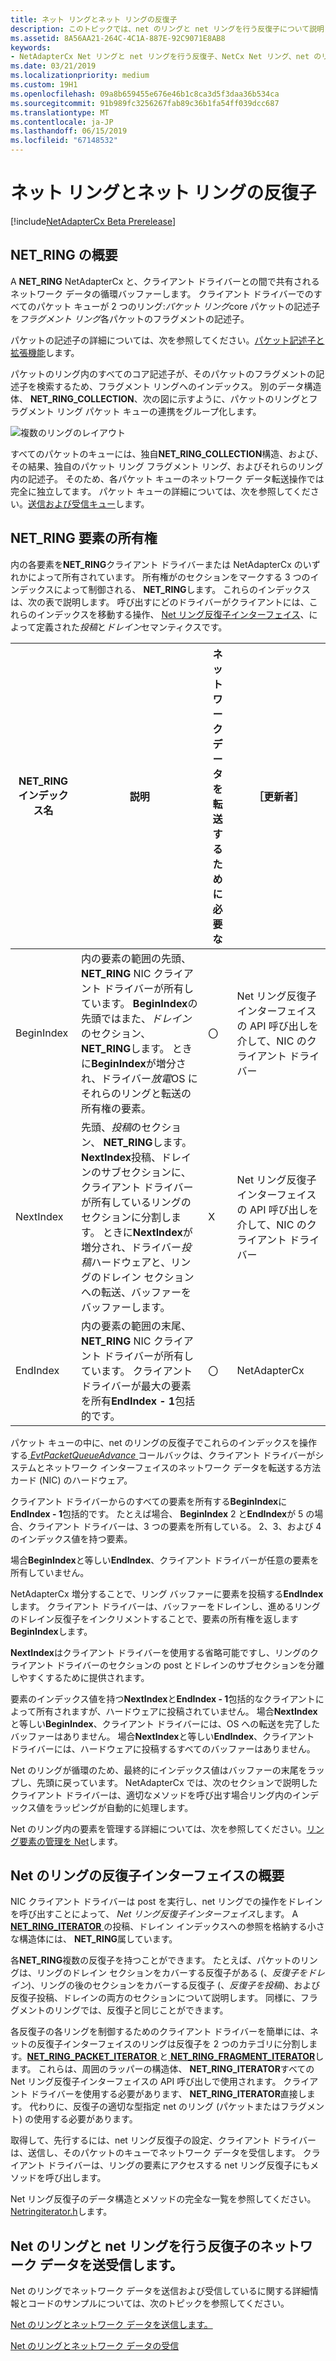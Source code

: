 ```yaml
---
title: ネット リングとネット リングの反復子
description: このトピックでは、net のリングと net リングを行う反復子について説明します。
ms.assetid: 8A56AA21-264C-4C1A-887E-92C9071E8AB8
keywords:
- NetAdapterCx Net リングと net リングを行う反復子、NetCx Net リング、net のリングの反復子 NetAdapterCx PCI デバイス net リング、NetAdapterCx 非同期 I/O
ms.date: 03/21/2019
ms.localizationpriority: medium
ms.custom: 19H1
ms.openlocfilehash: 09a8b659455e676e46b1c8ca3d5f3daa36b534ca
ms.sourcegitcommit: 91b989fc3256267fab89c36b1fa54ff039dcc687
ms.translationtype: MT
ms.contentlocale: ja-JP
ms.lasthandoff: 06/15/2019
ms.locfileid: "67148532"
---
```

# <a name="net-rings-and-net-ring-iterators"></a>ネット リングとネット リングの反復子

[!include[NetAdapterCx Beta Prerelease](../netcx-beta-prerelease.md)]

## <a name="netring-overview"></a>NET_RING の概要

A **NET_RING** NetAdapterCx と、クライアント ドライバーとの間で共有されるネットワーク データの循環バッファーします。 クライアント ドライバーでのすべてのパケット キューが 2 つのリング:*パケット リング*core パケットの記述子を*フラグメント リング*各パケットのフラグメントの記述子。

パケットの記述子の詳細については、次を参照してください。[パケット記述子と拡張機能](packet-descriptors-and-extensions.md)します。

パケットのリング内のすべてのコア記述子が、そのパケットのフラグメントの記述子を検索するため、フラグメント リングへのインデックス。 別のデータ構造体、 **NET_RING_COLLECTION**、次の図に示すように、パケットのリングとフラグメント リング パケット キューの連携をグループ化します。

![複数のリングのレイアウト](images/multi-ring.png) 

すべてのパケットのキューには、独自**NET_RING_COLLECTION**構造、および、その結果、独自のパケット リング フラグメント リング、およびそれらのリング内の記述子。 そのため、各パケット キューのネットワーク データ転送操作では完全に独立してます。 パケット キューの詳細については、次を参照してください。[送信および受信キュー](transmit-and-receive-queues.md)します。

## <a name="netring-element-ownership"></a>NET_RING 要素の所有権

内の各要素を**NET_RING**クライアント ドライバーまたは NetAdapterCx のいずれかによって所有されています。 所有権がのセクションをマークする 3 つのインデックスによって制御される、 **NET_RING**します。 これらのインデックスは、次の表で説明します。 呼び出すにどのドライバーがクライアントには、これらのインデックスを移動する操作、 [Net リング反復子インターフェイス](#net-ring-iterator-interface-overview)、によって定義された*投稿*と*ドレイン*セマンティクスです。 

| **NET_RING**インデックス名 | 説明 | ネットワーク データを転送するために必要な | ［更新者］ |
| --- | --- | --- | --- |
| BeginIndex | 内の要素の範囲の先頭、 **NET_RING** NIC クライアント ドライバーが所有しています。 **BeginIndex**の先頭ではまた、*ドレイン*のセクション、 **NET_RING**します。 ときに**BeginIndex**が増分され、ドライバー*放電*OS にそれらのリングと転送の所有権の要素。 | 〇 | Net リング反復子インターフェイスの API 呼び出しを介して、NIC のクライアント ドライバー |
| NextIndex | 先頭、*投稿*のセクション、 **NET_RING**します。 **NextIndex**投稿、ドレインのサブセクションに、クライアント ドライバーが所有しているリングのセクションに分割します。 ときに**NextIndex**が増分され、ドライバー*投稿*ハードウェアと、リングのドレイン セクションへの転送、バッファーをバッファーします。 | X | Net リング反復子インターフェイスの API 呼び出しを介して、NIC のクライアント ドライバー |
| EndIndex | 内の要素の範囲の末尾、 **NET_RING** NIC クライアント ドライバーが所有しています。 クライアント ドライバーが最大の要素を所有**EndIndex - 1**包括的です。 | 〇 | NetAdapterCx |

パケット キューの中に、net のリングの反復子でこれらのインデックスを操作する[ *EvtPacketQueueAdvance* ](https://docs.microsoft.com/windows-hardware/drivers/ddi/content/netpacketqueue/nc-netpacketqueue-evt_packet_queue_advance)コールバックは、クライアント ドライバーがシステムとネットワーク インターフェイスのネットワーク データを転送する方法カード (NIC) のハードウェア。

クライアント ドライバーからのすべての要素を所有する**BeginIndex**に**EndIndex - 1**包括的です。 たとえば場合、 **BeginIndex** 2 と**EndIndex**が 5 の場合、クライアント ドライバーは、3 つの要素を所有している。 2、3、および 4 のインデックス値を持つ要素。

場合**BeginIndex**と等しい**EndIndex**、クライアント ドライバーが任意の要素を所有していません。

NetAdapterCx 増分することで、リング バッファーに要素を投稿する**EndIndex**します。 クライアント ドライバーは、バッファーをドレインし、進めるリングのドレイン反復子をインクリメントすることで、要素の所有権を返します**BeginIndex**します。

**NextIndex**はクライアント ドライバーを使用する省略可能ですし、リングのクライアント ドライバーのセクションの post とドレインのサブセクションを分離しやすくするために提供されます。

要素のインデックス値を持つ**NextIndex**と**EndIndex - 1**包括的なクライアントによって所有されますが、ハードウェアに投稿されていません。 場合**NextIndex**と等しい**BeginIndex**、クライアント ドライバーには、OS への転送を完了したバッファーはありません。 場合**NextIndex**と等しい**EndIndex**、クライアント ドライバーには、ハードウェアに投稿するすべてのバッファーはありません。

Net のリングが循環のため、最終的にインデックス値はバッファーの末尾をラップし、先頭に戻っています。 NetAdapterCx では、次のセクションで説明したクライアント ドライバーは、適切なメソッドを呼び出す場合リング内のインデックス値をラッピングが自動的に処理します。

Net のリング内の要素を管理する詳細については、次を参照してください。[リング要素の管理を Net](net-ring-element-management.md)します。

## <a name="net-ring-iterator-interface-overview"></a>Net のリングの反復子インターフェイスの概要

NIC クライアント ドライバーは post を実行し、net リングでの操作をドレインを呼び出すことによって、 *Net リング反復子インターフェイス*します。 A [ **NET_RING_ITERATOR** ](https://docs.microsoft.com/windows-hardware/drivers/ddi/content/netringiterator/ns-netringiterator-_net-ring-iterator)の投稿、ドレイン インデックスへの参照を格納する小さな構造体には、 **NET_RING**属しています。 

各**NET_RING**複数の反復子を持つことができます。 たとえば、パケットのリングは、リングのドレイン セクションをカバーする反復子がある (、*反復子をドレイン*)、リングの後のセクションをカバーする反復子 (、*反復子を投稿*)、および反復子投稿、ドレインの両方のセクションについて説明します。 同様に、フラグメントのリングでは、反復子と同じことができます。

各反復子の各リングを制御するためのクライアント ドライバーを簡単には、ネットの反復子インターフェイスのリングは反復子を 2 つのカテゴリに分割します。[**NET_RING_PACKET_ITERATOR** ](https://docs.microsoft.com/windows-hardware/drivers/ddi/content/netringiterator/ns-netringiterator-_net-ring-packet-iterator)と[ **NET_RING_FRAGMENT_ITERATOR**](https://docs.microsoft.com/windows-hardware/drivers/ddi/content/netringiterator/ns-netringiterator-_net-ring-fragment-iterator)します。 これらは、周囲のラッパーの構造体、 **NET_RING_ITERATOR**すべての Net リング反復子インターフェイスの API 呼び出しで使用されます。 クライアント ドライバーを使用する必要があります、 **NET_RING_ITERATOR**直接します。 代わりに、反復子の適切な型指定 net のリング (パケットまたはフラグメント) の使用する必要があります。

取得して、先行するには、net リング反復子の設定、クライアント ドライバーは、送信し、そのパケットのキューでネットワーク データを受信します。 クライアント ドライバーは、リングの要素にアクセスする net リング反復子にもメソッドを呼び出します。

Net リング反復子のデータ構造とメソッドの完全な一覧を参照してください。 [Netringiterator.h](https://docs.microsoft.com/windows-hardware/drivers/ddi/content/netringiterator/)します。

## <a name="sending-and-receiving-network-data-with-net-rings-and-net-ring-iterators"></a>Net のリングと net リングを行う反復子のネットワーク データを送受信します。

Net のリングでネットワーク データを送信および受信しているに関する詳細情報とコードのサンプルについては、次のトピックを参照してください。

[Net のリングとネットワーク データを送信します。](sending-network-data-with-net-rings.md)

[Net のリングとネットワーク データの受信](receiving-network-data-with-net-rings.md)
